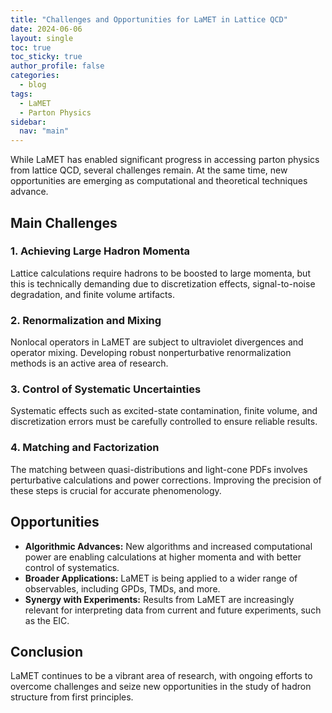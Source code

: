 ```yaml
---
title: "Challenges and Opportunities for LaMET in Lattice QCD"
date: 2024-06-06
layout: single
toc: true
toc_sticky: true
author_profile: false
categories:
  - blog
tags:
  - LaMET
  - Parton Physics
sidebar:
  nav: "main"
---
```


While LaMET has enabled significant progress in accessing parton physics from lattice QCD, several challenges remain. At the same time, new opportunities are emerging as computational and theoretical techniques advance.

## Main Challenges

### 1. Achieving Large Hadron Momenta

Lattice calculations require hadrons to be boosted to large momenta, but this is technically demanding due to discretization effects, signal-to-noise degradation, and finite volume artifacts.

### 2. Renormalization and Mixing

Nonlocal operators in LaMET are subject to ultraviolet divergences and operator mixing. Developing robust nonperturbative renormalization methods is an active area of research.

### 3. Control of Systematic Uncertainties

Systematic effects such as excited-state contamination, finite volume, and discretization errors must be carefully controlled to ensure reliable results.

### 4. Matching and Factorization

The matching between quasi-distributions and light-cone PDFs involves perturbative calculations and power corrections. Improving the precision of these steps is crucial for accurate phenomenology.

## Opportunities

- **Algorithmic Advances:** New algorithms and increased computational power are enabling calculations at higher momenta and with better control of systematics.
- **Broader Applications:** LaMET is being applied to a wider range of observables, including GPDs, TMDs, and more.
- **Synergy with Experiments:** Results from LaMET are increasingly relevant for interpreting data from current and future experiments, such as the EIC.

## Conclusion

LaMET continues to be a vibrant area of research, with ongoing efforts to overcome challenges and seize new opportunities in the study of hadron structure from first principles. 